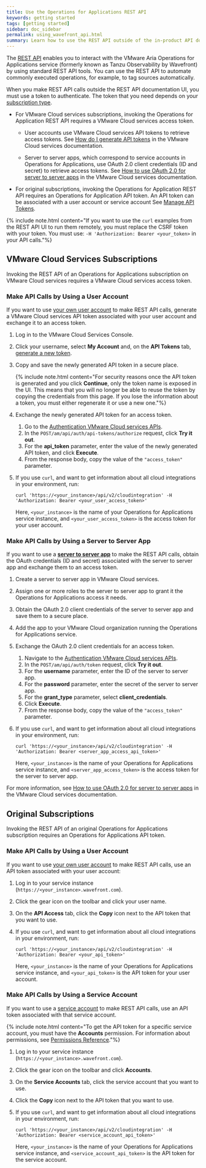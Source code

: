 ```yaml
---
title: Use the Operations for Applications REST API
keywords: getting started
tags: [getting started]
sidebar: doc_sidebar
permalink: using_wavefront_api.html
summary: Learn how to use the REST API outside of the in-product API documentation UI.
---
```


The [REST API](wavefront_api.html) enables you to interact with the VMware Aria Operations for Applications service (formerly known as Tanzu Observability by Wavefront) by using standard REST API tools. You can use the REST API to automate commonly executed operations, for example, to tag sources automatically.

When you make REST API calls outside the REST API documentation UI, you must use a token to authenticate. The token that you need depends on your [subscription type](subscriptions-differences.html).

* For VMware Cloud services subscriptions, invoking the Operations for Application REST API requires a VMware Cloud services access token.

   - User accounts use VMware Cloud services API tokens to retrieve access tokens. See [How do I generate API tokens](https://docs.vmware.com/en/VMware-Cloud-services/services/Using-VMware-Cloud-Services/GUID-E2A3B1C1-E9AD-4B00-A6B6-88D31FCDDF7C.html) in the VMware Cloud services documentation.

   - Server to server apps, which correspond to service accounts in Operations for Applications, use OAuth 2.0 client credentials (ID and secret) to retrieve access tokens. See [How to use OAuth 2.0 for server to server apps](https://docs.vmware.com/en/VMware-Cloud-services/services/Using-VMware-Cloud-Services/GUID-327AE12A-85DB-474B-89B2-86651DF91C77.html) in the VMware Cloud services documentation.

* For original subscriptions, invoking the Operations for Application REST API requires an Operations for Application API token. An API token can be associated with a user account or service account See [Manage API Tokens](api_tokens.html). 

{% include note.html content="If you want to use the `curl` examples from the REST API UI to run them remotely, you must replace the CSRF token with your token. You must use:  `-H 'Authorization: Bearer <your_token>` in your API calls."%}


## VMware Cloud Services Subscriptions

Invoking the REST API of an Operations for Applications subscription on VMware Cloud services requires a VMware Cloud services access token.

### Make API Calls by Using a User Account

If you want to use [your own user account](csp_users_account_managing.html) to make REST API calls, generate a VMware Cloud services API token associated with your user account and exchange it to an access token.

1. Log in to the VMware Cloud Services Console.
1. Click your username, select **My Account** and, on the **API Tokens** tab, [generate a new token](https://docs.vmware.com/en/VMware-Cloud-services/services/Using-VMware-Cloud-Services/GUID-E2A3B1C1-E9AD-4B00-A6B6-88D31FCDDF7C.html).
1. Copy and save the newly generated API token in a secure place.

   {% include note.html content="For security reasons once the API token is generated and you click **Continue**, only the token name is exposed in the UI. This means that you will no longer be able to reuse the token by copying the credentials from this page. If you lose the information about a token, you must either regenerate it or use a new one."%}

1. Exchange the newly generated API token for an access token.

   1. Go to the [Authentication VMware Cloud services APIs](https://console.cloud.vmware.com/csp/gateway/authn/api/swagger-ui.html#/Authentication/getAccessTokenByApiRefreshTokenUsingPOST).
   2. In the `POST/am/api/auth/api-tokens/authorize` request, click **Try it out**.
   3. For the **api_token** parameter, enter the value of the newly generated API token, and click **Execute**.
   4. From the response body, copy the value of the `"access_token"` parameter.

4. If you use `curl`, and want to get information about all cloud integrations in your environment, run:

    ```
   curl 'https://<your_instance>/api/v2/cloudintegration' -H 'Authorization: Bearer <your_user_access_token>'
    ```
   
   Here, `<your_instance>` is the name of your Operations for Applications service instance, and `<your_user_access_token>` is the access token for your user account.


### Make API Calls by Using a Server to Server App

If you want to use a [**server to server app**](csp_server_to_server_apps.html) to make the REST API calls, obtain the OAuth credentials (ID and secret) associated with the server to server app and exchange them to an access token.

1. Create a server to server app in VMware Cloud services.
1. Assign one or more roles to the server to server app to grant it the Operations for Applications access it needs.
1. Obtain the OAuth 2.0 client credentials of the server to server app and save them to a secure place.
1. Add the app to your VMware Cloud organization running the Operations for Applications service.
1. Exchange the OAuth 2.0 client credentials for an access token.

   1. Navigate to the [Authentication VMware Cloud services APIs](https://console.cloud.vmware.com/csp/gateway/authn/api/swagger-ui.html#/Authentication/getTokenForAuthorizationGrantTypeUsingPOST).
   1. In the `POST/am/api/auth/token` request, click **Try it out**.
   1. For the **username** parameter, enter the ID of the server to server app.
   1. For the **password** parameter, enter the secret of the server to server app.
   1. For the **grant_type** parameter, select **client_credentials**.
   1. Click **Execute**.
   1. From the response body, copy the value of the `"access_token"` parameter.

1. If you use `curl`, and want to get information about all cloud integrations in your environment, run:

      ```
      curl 'https://<your_instance>/api/v2/cloudintegration' -H 'Authorization: Bearer <server_app_access_api_token>'
      ```
      Here, `<your_instance>` is the name of your Operations for Applications service instance, and `<server_app_access_token>` is the access token for the server to server app.

  For more information, see [How to use OAuth 2.0 for server to server apps](https://docs.vmware.com/en/VMware-Cloud-services/services/Using-VMware-Cloud-Services/GUID-327AE12A-85DB-474B-89B2-86651DF91C77.html) in the VMware Cloud services documentation.

## Original Subscriptions

Invoking the REST API of an original Operations for Applications subscription requires an Operations for Applications API token.

### Make API Calls by Using a User Account

If you want to use [your own user account](users_account_managing.html) to make REST API calls, use an API token associated with your user account:

1. Log in to your service instance (`https://<your_instance>.wavefront.com`).
2. Click the gear icon on the toolbar and click your user name.
3. On the **API Access** tab, click the **Copy** icon next to the API token that you want to use.
4. If you use `curl`, and want to get information about all cloud integrations in your environment, run:

    ```
   curl 'https://<your_instance>/api/v2/cloudintegration' -H 'Authorization: Bearer <your_api_token>'
    ```
   
   Here, `<your_instance>` is the name of your Operations for Applications service instance, and `<your_api_token>` is the API token for your user account.
  
### Make API Calls by Using a Service Account

If you want to use a [service account](service-accounts.html) to make REST API calls, use an API token associated with that service account.

{% include note.html content="To get the API token for a specific service account, you must have the **Accounts** permission. For information about permissions, see [Permissions Reference](permissions_overview.html)."%}

1. Log in to your service instance (`https://<your_instance>.wavefront.com`).
2. Click the gear icon on the toolbar and click **Accounts**.
3. On the **Service Accounts** tab, click the service account that you want to use.
4. Click the **Copy** icon next to the API token that you want to use.
5. If you use `curl`, and want to get information about all cloud integrations in your environment, run:
  
   ```
   curl 'https://<your_instance>/api/v2/cloudintegration' -H 'Authorization: Bearer <service_account_api_token>'
   ```
   
   Here, `<your_instance>` is the name of your Operations for Applications service instance, and `<service_account_api_token>` is the API token for the service account.
